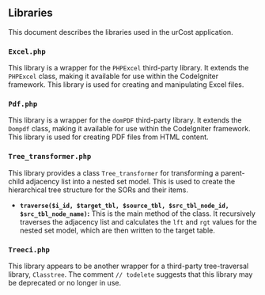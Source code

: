 ## Libraries

This document describes the libraries used in the urCost application.

### `Excel.php`

This library is a wrapper for the `PHPExcel` third-party library. It extends the `PHPExcel` class, making it available for use within the CodeIgniter framework. This library is used for creating and manipulating Excel files.

### `Pdf.php`

This library is a wrapper for the `domPDF` third-party library. It extends the `Dompdf` class, making it available for use within the CodeIgniter framework. This library is used for creating PDF files from HTML content.

### `Tree_transformer.php`

This library provides a class `Tree_transformer` for transforming a parent-child adjacency list into a nested set model. This is used to create the hierarchical tree structure for the SORs and their items.

*   **`traverse($i_id, $target_tbl, $source_tbl, $src_tbl_node_id, $src_tbl_node_name)`:** This is the main method of the class. It recursively traverses the adjacency list and calculates the `lft` and `rgt` values for the nested set model, which are then written to the target table.

### `Treeci.php`

This library appears to be another wrapper for a third-party tree-traversal library, `Classtree`. The comment `// todelete` suggests that this library may be deprecated or no longer in use.

